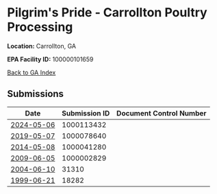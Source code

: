 # Pilgrim's Pride - Carrollton Poultry Processing

**Location:** Carrollton, GA

**EPA Facility ID:** 100000101659

[Back to GA Index](../../index.md)

## Submissions

| Date | Submission ID | Document Control Number |
|------|--------------|-------------------------|
| [2024-05-06](submissions/1000113432.md) | 1000113432 |  |
| [2019-05-07](submissions/1000078640.md) | 1000078640 |  |
| [2014-05-08](submissions/1000041280.md) | 1000041280 |  |
| [2009-06-05](submissions/1000002829.md) | 1000002829 |  |
| [2004-06-10](submissions/31310.md) | 31310 |  |
| [1999-06-21](submissions/18282.md) | 18282 |  |
